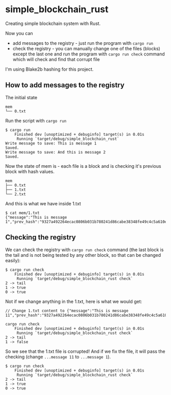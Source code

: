 # simple_blockchain_rust
Creating simple blockchain system with Rust.

Now you can
- add messages to the registry - just run the program with `cargo run`
- check the registry - you can manually change one of the files (blocks) except the last one and run the program with `cargo run check` command which will check and find that corrupt file

I'm using Blake2b hashing for this project.

## How to add messages to the registry
The initial state
```
mem
└── 0.txt
```
Run the script with `cargo run`
```
$ cargo run
    Finished dev [unoptimized + debuginfo] target(s) in 0.01s
     Running `target/debug/simple_blockchain_rust`
Write message to save: This is message 1
Saved.
Write message to save: And this is message 2
Saved.
```
Now the state of mem is - each file is a block and is checking it's previous block with hash values.
```
mem
├── 0.txt
├── 1.txt
└── 2.txt
```
And this is what we have inside 1.txt
```
$ cat mem/1.txt
{"message":"This is message 1","prev_hash":"9327a492264ecac0806b031b780241d86cabe38348fe49c4c5a610ee584cfbaaefd3fdffd1b1b54c9ee225820433a7f902c688b2e123181a56c73b9cbf9cd13f"}
```

## Checking the registry
We can check the registry with `cargo run check` command (the last block is the tail and is not being tested by any other block, so that can be changed easily):
```
$ cargo run check
    Finished dev [unoptimized + debuginfo] target(s) in 0.01s
     Running `target/debug/simple_blockchain_rust check`
2 -> tail
1 -> true
0 -> true
```

Not if we change anything in the 1.txt, here is what we would get:
```
// Change 1.txt content to {"message":"This is message 11","prev_hash":"9327a492264ecac0806b031b780241d86cabe38348fe49c4c5a610ee584cfbaaefd3fdffd1b1b54c9ee225820433a7f902c688b2e123181a56c73b9cbf9cd13f"}

cargo run check
    Finished dev [unoptimized + debuginfo] target(s) in 0.01s
     Running `target/debug/simple_blockchain_rust check`
2 -> tail
1 -> false
```

So we see that the 1.txt file is corrupted!
And if we fix the file, it will pass the checking (change `...message 11` to `...message 1`).
```
$ cargo run check
    Finished dev [unoptimized + debuginfo] target(s) in 0.01s
     Running `target/debug/simple_blockchain_rust check`
2 -> tail
1 -> true
0 -> true
```
